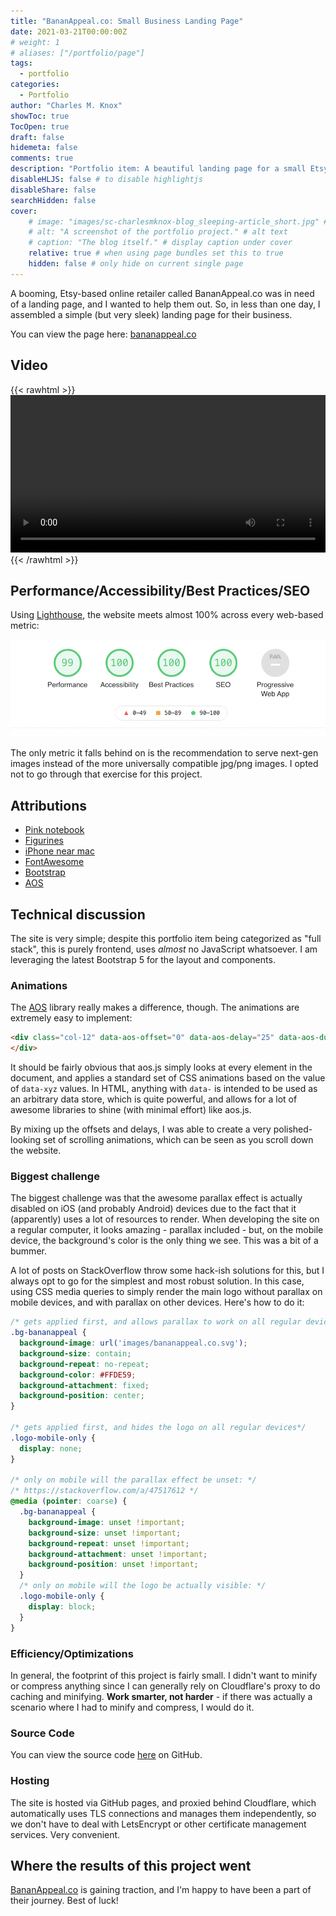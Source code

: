 ```yaml
---
title: "BananAppeal.co: Small Business Landing Page"
date: 2021-03-21T00:00:00Z
# weight: 1
# aliases: ["/portfolio/page"]
tags:
  - portfolio
categories:
  - Portfolio
author: "Charles M. Knox"
showToc: true
TocOpen: true
draft: false
hidemeta: false
comments: true
description: "Portfolio item: A beautiful landing page for a small Etsy-based business called BananAppeal.co."
disableHLJS: false # to disable highlightjs
disableShare: false
searchHidden: false
cover:
    # image: "images/sc-charlesmknox-blog_sleeping-article_short.jpg" # image path/url
    # alt: "A screenshot of the portfolio project." # alt text
    # caption: "The blog itself." # display caption under cover
    relative: true # when using page bundles set this to true
    hidden: false # only hide on current single page
---
```


A booming, Etsy-based online retailer called BananAppeal.co was in need of a landing page, and I wanted to help them out. So, in less than one day, I assembled a simple (but very sleek) landing page for their business.

You can view the page here: [bananappeal.co](https://bananappeal.co)

## Video

{{< rawhtml >}}
<video controls width="100%" style="max-height: 600px">
    <source src="images/bananappeal-mobile.mov"
            type="video/mp4">
    Sorry, your browser doesn't support embedded videos.
</video>
{{< /rawhtml >}}


## Performance/Accessibility/Best Practices/SEO

Using [Lighthouse](https://web.dev), the website meets almost 100% across every web-based metric:

![Lighthouse metrics](images/lighthouse.png)

The only metric it falls behind on is the recommendation to serve next-gen images instead of the more universally compatible jpg/png images. I opted not to go through that exercise for this project.

## Attributions

* [Pink notebook](https://unsplash.com/photos/lFmuWU0tv4M)
* [Figurines](https://unsplash.com/photos/vCYfdVhIZ2Y)
* [iPhone near mac](https://unsplash.com/photos/xsGxhtAsfSA)
* [FontAwesome](https://github.com/FortAwesome/Font-Awesome)
* [Bootstrap](https://getbootstrap.com/)
* [AOS](https://github.com/michalsnik/aos)

## Technical discussion

The site is very simple; despite this portfolio item being categorized as "full stack", this is purely frontend, uses *almost* no JavaScript whatsoever. I am leveraging the latest Bootstrap 5 for the layout and components.

### Animations

The [AOS](https://github.com/michalsnik/aos) library really makes a difference, though. The animations are extremely easy to implement:

```html
<div class="col-12" data-aos-offset="0" data-aos-delay="25" data-aos-duration="1000" data-aos="fade-up">
</div>
```

It should be fairly obvious that aos.js simply looks at every element in the document, and applies a standard set of CSS animations based on the value of `data-xyz` values. In HTML, anything with `data-` is intended to be used as an arbitrary data store, which is quite powerful, and allows for a lot of awesome libraries to shine (with minimal effort) like aos.js.

By mixing up the offsets and delays, I was able to create a very polished-looking set of scrolling animations, which can be seen as you scroll down the website.

### Biggest challenge

The biggest challenge was that the awesome parallax effect is actually disabled on iOS (and probably Android) devices due to the fact that it (apparently) uses a lot of resources to render. When developing the site on a regular computer, it looks amazing - parallax included - but, on the mobile device, the background's color is the only thing we see. This was a bit of a bummer.

A lot of posts on StackOverflow throw some hack-ish solutions for this, but I always opt to go for the simplest and most robust solution. In this case, using CSS media queries to simply render the main logo without parallax on mobile devices, and with parallax on other devices. Here's how to do it:

```css
/* gets applied first, and allows parallax to work on all regular devices */
.bg-bananappeal {
  background-image: url('images/bananappeal.co.svg');
  background-size: contain;
  background-repeat: no-repeat;
  background-color: #FFDE59;
  background-attachment: fixed;
  background-position: center;
}

/* gets applied first, and hides the logo on all regular devices*/
.logo-mobile-only {
  display: none;
}

/* only on mobile will the parallax effect be unset: */
/* https://stackoverflow.com/a/47517612 */
@media (pointer: coarse) {
  .bg-bananappeal {
    background-image: unset !important;
    background-size: unset !important;
    background-repeat: unset !important;
    background-attachment: unset !important;
    background-position: unset !important;
  }
  /* only on mobile will the logo be actually visible: */
  .logo-mobile-only {
    display: block;
  }
}
```

### Efficiency/Optimizations

In general, the footprint of this project is fairly small. I didn't want to minify or compress anything since I can generally rely on Cloudflare's proxy to do caching and minifying. **Work smarter, not harder** - if there was actually a scenario where I had to minify and compress, I would do it.

### Source Code

You can view the source code [here](https://github.com/charles-m-knox/bananappeal.co) on GitHub.

### Hosting

The site is hosted via GitHub pages, and proxied behind Cloudflare, which automatically uses TLS connections and manages them independently, so we don't have to deal with LetsEncrypt or other certificate management services. Very convenient.

## Where the results of this project went

[BananAppeal.co](https://bananappeal.co) is gaining traction, and I'm happy to have been a part of their journey. Best of luck!
